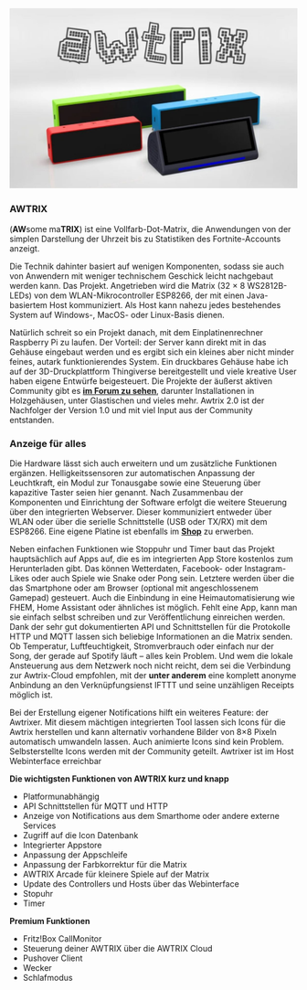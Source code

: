 ![AWTRIX Pro](..\assets\family.jpg)
  <small><div align="center">

</div></small>


### AWTRIX 
(**AW**some ma**TRIX**) ist eine Vollfarb-Dot-Matrix, die Anwendungen von der simplen Darstellung der Uhrzeit bis zu Statistiken des Fortnite-Accounts anzeigt.

Die Technik dahinter basiert auf wenigen Komponenten, sodass sie auch von Anwendern mit weniger technischem Geschick leicht nachgebaut werden kann. Das Projekt. Angetrieben wird die Matrix (32 × 8 WS2812B-LEDs) von dem WLAN-Mikrocontroller ESP8266, der mit einen Java-basiertem Host kommuniziert. Als Host kann nahezu jedes bestehendes System auf Windows-, MacOS- oder Linux-Basis dienen.

Natürlich schreit so ein Projekt danach, mit dem Einplatinenrechner Raspberry Pi zu laufen. Der Vorteil: der Server kann direkt mit in das Gehäuse eingebaut werden und es ergibt sich ein kleines aber nicht minder feines, autark funktionierendes System. Ein druckbares Gehäuse habe ich auf der 3D-Druckplattform Thingiverse bereitgestellt und viele kreative User haben eigene Entwürfe beigesteuert. Die Projekte der äußerst aktiven Community gibt es [**im Forum zu sehen**](https://forum.blueforcer.de/d/22-show-your-awtrix/), darunter Installationen in Holzgehäusen, unter Glastischen und vieles mehr. Awtrix 2.0 ist der Nachfolger der Version 1.0 und mit viel Input aus der Community entstanden. 

### Anzeige für alles
Die Hardware lässt sich auch erweitern und um zusätzliche Funktionen ergänzen. Helligkeitssensoren zur automatischen Anpassung der Leuchtkraft, ein Modul zur Tonausgabe sowie eine Steuerung über kapazitive Taster seien hier genannt. Nach Zusammenbau der Komponenten und Einrichtung der Software erfolgt die weitere Steuerung über den integrierten Webserver. Dieser kommuniziert entweder über WLAN oder über die serielle Schnittstelle (USB oder TX/RX) mit dem ESP8266. Eine eigene Platine ist ebenfalls im [**Shop**](https://blueforcer.de/shop/) zu erwerben.

Neben einfachen Funktionen wie Stoppuhr und Timer baut das Projekt hauptsächlich auf Apps auf, die es im integrierten App Store kostenlos zum Herunterladen gibt. Das können Wetterdaten, Facebook- oder Instagram-Likes oder auch Spiele wie Snake oder Pong sein. Letztere werden über die das Smartphone oder am Browser (optional mit angeschlossenem Gamepad) gesteuert. Auch die Einbindung in eine Heimautomatisierung wie FHEM, Home Assistant oder ähnliches ist möglich. Fehlt eine App, kann man sie einfach selbst schreiben und zur Veröffentlichung einreichen werden.
Dank der sehr gut dokumentierten API und Schnittstellen für die Protokolle HTTP und MQTT lassen sich beliebige Informationen an die Matrix senden. Ob Temperatur, Luftfeuchtigkeit, Stromverbrauch oder einfach nur der Song, der gerade auf Spotify läuft – alles kein Problem. Und wem die lokale Ansteuerung aus dem Netzwerk noch nicht reicht, dem sei die Verbindung zur Awtrix-Cloud empfohlen, mit der **unter anderem** eine komplett anonyme Anbindung an den Verknüpfungsienst IFTTT und seine unzähligen Receipts möglich ist.

Bei der Erstellung eigener Notifications hilft ein weiteres Feature: der Awtrixer. Mit diesem mächtigen integrierten Tool lassen sich Icons für die Awtrix herstellen und kann alternativ vorhandene Bilder von 8×8 Pixeln automatisch umwandeln lassen. Auch animierte Icons sind kein Problem. Selbsterstellte Icons werden mit der Community geteilt. Awtrixer ist im Host Webinterface erreichbar


**Die wichtigsten Funktionen von AWTRIX kurz und knapp**

- Platformunabhängig
- API Schnittstellen für MQTT und HTTP
- Anzeige von Notifications aus dem Smarthome oder andere externe Services
- Zugriff auf die Icon Datenbank
- Integrierter Appstore
- Anpassung der Appschleife
- Anpassung der Farbkorrektur für die Matrix
- AWTRIX Arcade für kleinere Spiele auf der Matrix
- Update des Controllers und Hosts über das Webinterface
- Stopuhr
- Timer

**Premium Funktionen**
- Fritz!Box CallMonitor
- Steuerung deiner AWTRIX über die AWTRIX Cloud
- Pushover Client
- Wecker
- Schlafmodus